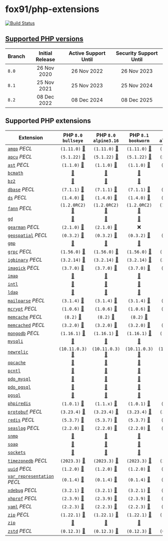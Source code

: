 # fox91/php-extensions

[![Build Status](https://github.com/fox91/docker-php-extensions/actions/workflows/ci.yaml/badge.svg)](https://github.com/fox91/docker-php-extensions/actions/workflows/ci.yaml)

## [Supported PHP versions](https://www.php.net/supported-versions.php)

Branch | Initial Release | Active Support Until | Security Support Until
-------|:---------------:|:--------------------:|:----------------------:
`8.0` | 26 Nov 2020 | 26 Nov 2022 | 26 Nov 2023
`8.1` | 25 Nov 2021 | 25 Nov 2023 | 25 Nov 2024
`8.2` | 08 Dec 2022 | 08 Dec 2024 | 08 Dec 2025

## Supported PHP extensions

Extension | PHP `8.0` `bullseye` | PHP `8.0` `alpine3.16` | PHP `8.1` `bookworm` | PHP `8.1` `alpine3.18` | PHP `8.2` `bookworm` | PHP `8.2` `alpine3.18`
----------|:--------------------:|:----------------------:|:--------------------:|:----------------------:|:--------------------:|:----------------------:
[`amqp`](https://pecl.php.net/package/amqp) _PECL_ | `(1.11.0)` [:whale:](8.0/bullseye/pecl_amqp/Dockerfile) | `(1.11.0)` [:whale:](8.0/alpine3.16/pecl_amqp/Dockerfile) | `(1.11.0)` [:whale:](8.1/bookworm/pecl_amqp/Dockerfile) | `(1.11.0)` [:whale:](8.1/alpine3.18/pecl_amqp/Dockerfile) | `(1.11.0)` [:whale:](8.2/bookworm/pecl_amqp/Dockerfile) | `(1.11.0)` [:whale:](8.2/alpine3.18/pecl_amqp/Dockerfile)
[`apcu`](https://pecl.php.net/package/apcu) _PECL_ | `(5.1.22)` [:whale:](8.0/bullseye/pecl_apcu/Dockerfile) | `(5.1.22)` [:whale:](8.0/alpine3.16/pecl_apcu/Dockerfile) | `(5.1.22)` [:whale:](8.1/bookworm/pecl_apcu/Dockerfile) | `(5.1.22)` [:whale:](8.1/alpine3.18/pecl_apcu/Dockerfile) | `(5.1.22)` [:whale:](8.2/bookworm/pecl_apcu/Dockerfile) | `(5.1.22)` [:whale:](8.2/alpine3.18/pecl_apcu/Dockerfile)
[`ast`](https://pecl.php.net/package/ast) _PECL_ | `(1.1.0)` [:whale:](8.0/bullseye/pecl_ast/Dockerfile) | `(1.1.0)` [:whale:](8.0/alpine3.16/pecl_ast/Dockerfile) | `(1.1.0)` [:whale:](8.1/bookworm/pecl_ast/Dockerfile) | `(1.1.0)` [:whale:](8.1/alpine3.18/pecl_ast/Dockerfile) | `(1.1.0)` [:whale:](8.2/bookworm/pecl_ast/Dockerfile) | `(1.1.0)` [:whale:](8.2/alpine3.18/pecl_ast/Dockerfile)
[`bcmath`](https://php.net/bcmath) | [:whale:](8.0/bullseye/bcmath/Dockerfile) | [:whale:](8.0/alpine3.16/bcmath/Dockerfile) | [:whale:](8.1/bookworm/bcmath/Dockerfile) | [:whale:](8.1/alpine3.18/bcmath/Dockerfile) | [:whale:](8.2/bookworm/bcmath/Dockerfile) | [:whale:](8.2/alpine3.18/bcmath/Dockerfile)
[`bz2`](https://php.net/bz2) | [:whale:](8.0/bullseye/bz2/Dockerfile) | [:whale:](8.0/alpine3.16/bz2/Dockerfile) | [:whale:](8.1/bookworm/bz2/Dockerfile) | [:whale:](8.1/alpine3.18/bz2/Dockerfile) | [:whale:](8.2/bookworm/bz2/Dockerfile) | [:whale:](8.2/alpine3.18/bz2/Dockerfile)
[`dbase`](https://pecl.php.net/package/dbase) _PECL_ | `(7.1.1)` [:whale:](8.0/bullseye/pecl_dbase/Dockerfile) | `(7.1.1)` [:whale:](8.0/alpine3.16/pecl_dbase/Dockerfile) | `(7.1.1)` [:whale:](8.1/bookworm/pecl_dbase/Dockerfile) | `(7.1.1)` [:whale:](8.1/alpine3.18/pecl_dbase/Dockerfile) | `(7.1.1)` [:whale:](8.2/bookworm/pecl_dbase/Dockerfile) | `(7.1.1)` [:whale:](8.2/alpine3.18/pecl_dbase/Dockerfile)
[`ds`](https://pecl.php.net/package/ds) _PECL_ | `(1.4.0)` [:whale:](8.0/bullseye/pecl_ds/Dockerfile) | `(1.4.0)` [:whale:](8.0/alpine3.16/pecl_ds/Dockerfile) | `(1.4.0)` [:whale:](8.1/bookworm/pecl_ds/Dockerfile) | `(1.4.0)` [:whale:](8.1/alpine3.18/pecl_ds/Dockerfile) | `(1.4.0)` [:whale:](8.2/bookworm/pecl_ds/Dockerfile) | `(1.4.0)` [:whale:](8.2/alpine3.18/pecl_ds/Dockerfile)
[`fann`](https://pecl.php.net/package/fann) _PECL_ | `(1.2.0RC2)` [:whale:](8.0/bullseye/pecl_fann/Dockerfile) | `(1.2.0RC2)` [:whale:](8.0/alpine3.16/pecl_fann/Dockerfile) | `(1.2.0RC2)` [:whale:](8.1/bookworm/pecl_fann/Dockerfile) | `(1.2.0RC2)` [:whale:](8.1/alpine3.18/pecl_fann/Dockerfile) | `(1.2.0RC2)` [:whale:](8.2/bookworm/pecl_fann/Dockerfile) | `(1.2.0RC2)` [:whale:](8.2/alpine3.18/pecl_fann/Dockerfile)
[`gd`](https://php.net/gd) | [:whale:](8.0/bullseye/gd/Dockerfile) | [:whale:](8.0/alpine3.16/gd/Dockerfile) | [:whale:](8.1/bookworm/gd/Dockerfile) | [:whale:](8.1/alpine3.18/gd/Dockerfile) | [:whale:](8.2/bookworm/gd/Dockerfile) | [:whale:](8.2/alpine3.18/gd/Dockerfile)
[`gearman`](https://pecl.php.net/package/gearman) _PECL_ | `(2.1.0)` [:whale:](8.0/bullseye/pecl_gearman/Dockerfile) | `(2.1.0)` [:whale:](8.0/alpine3.16/pecl_gearman/Dockerfile) | :x: | :x: | :x: | :x:
[`geospatial`](https://pecl.php.net/package/geospatial) _PECL_ | `(0.3.2)` [:whale:](8.0/bullseye/pecl_geospatial/Dockerfile) | `(0.3.2)` [:whale:](8.0/alpine3.16/pecl_geospatial/Dockerfile) | `(0.3.2)` [:whale:](8.1/bookworm/pecl_geospatial/Dockerfile) | `(0.3.2)` [:whale:](8.1/alpine3.18/pecl_geospatial/Dockerfile) | `(0.3.2)` [:whale:](8.2/bookworm/pecl_geospatial/Dockerfile) | `(0.3.2)` [:whale:](8.2/alpine3.18/pecl_geospatial/Dockerfile)
[`gmp`](https://php.net/gmp) | [:whale:](8.0/bullseye/gmp/Dockerfile) | [:whale:](8.0/alpine3.16/gmp/Dockerfile) | [:whale:](8.1/bookworm/gmp/Dockerfile) | [:whale:](8.1/alpine3.18/gmp/Dockerfile) | [:whale:](8.2/bookworm/gmp/Dockerfile) | [:whale:](8.2/alpine3.18/gmp/Dockerfile)
[`grpc`](https://pecl.php.net/package/grpc) _PECL_ | `(1.56.0)` [:whale:](8.0/bullseye/pecl_grpc/Dockerfile) | `(1.56.0)` [:whale:](8.0/alpine3.16/pecl_grpc/Dockerfile) | `(1.56.0)` [:whale:](8.1/bookworm/pecl_grpc/Dockerfile) | `(1.56.0)` [:whale:](8.1/alpine3.18/pecl_grpc/Dockerfile) | `(1.56.0)` [:whale:](8.2/bookworm/pecl_grpc/Dockerfile) | `(1.56.0)` [:whale:](8.2/alpine3.18/pecl_grpc/Dockerfile)
[`igbinary`](https://pecl.php.net/package/igbinary) _PECL_ | `(3.2.14)` [:whale:](8.0/bullseye/pecl_igbinary/Dockerfile) | `(3.2.14)` [:whale:](8.0/alpine3.16/pecl_igbinary/Dockerfile) | `(3.2.14)` [:whale:](8.1/bookworm/pecl_igbinary/Dockerfile) | `(3.2.14)` [:whale:](8.1/alpine3.18/pecl_igbinary/Dockerfile) | `(3.2.14)` [:whale:](8.2/bookworm/pecl_igbinary/Dockerfile) | `(3.2.14)` [:whale:](8.2/alpine3.18/pecl_igbinary/Dockerfile)
[`imagick`](https://pecl.php.net/package/imagick) _PECL_ | `(3.7.0)` [:whale:](8.0/bullseye/pecl_imagick/Dockerfile) | `(3.7.0)` [:whale:](8.0/alpine3.16/pecl_imagick/Dockerfile) | `(3.7.0)` [:whale:](8.1/bookworm/pecl_imagick/Dockerfile) | `(3.7.0)` [:whale:](8.1/alpine3.18/pecl_imagick/Dockerfile) | `(3.7.0)` [:whale:](8.2/bookworm/pecl_imagick/Dockerfile) | `(3.7.0)` [:whale:](8.2/alpine3.18/pecl_imagick/Dockerfile)
[`imap`](https://php.net/imap) | [:whale:](8.0/bullseye/imap/Dockerfile) | [:whale:](8.0/alpine3.16/imap/Dockerfile) | [:whale:](8.1/bookworm/imap/Dockerfile) | [:whale:](8.1/alpine3.18/imap/Dockerfile) | [:whale:](8.2/bookworm/imap/Dockerfile) | [:whale:](8.2/alpine3.18/imap/Dockerfile)
[`intl`](https://php.net/intl) | [:whale:](8.0/bullseye/intl/Dockerfile) | [:whale:](8.0/alpine3.16/intl/Dockerfile) | [:whale:](8.1/bookworm/intl/Dockerfile) | [:whale:](8.1/alpine3.18/intl/Dockerfile) | [:whale:](8.2/bookworm/intl/Dockerfile) | [:whale:](8.2/alpine3.18/intl/Dockerfile)
[`ldap`](https://php.net/ldap) | [:whale:](8.0/bullseye/ldap/Dockerfile) | [:whale:](8.0/alpine3.16/ldap/Dockerfile) | [:whale:](8.1/bookworm/ldap/Dockerfile) | [:whale:](8.1/alpine3.18/ldap/Dockerfile) | [:whale:](8.2/bookworm/ldap/Dockerfile) | [:whale:](8.2/alpine3.18/ldap/Dockerfile)
[`mailparse`](https://pecl.php.net/package/mailparse) _PECL_ | `(3.1.4)` [:whale:](8.0/bullseye/pecl_mailparse/Dockerfile) | `(3.1.4)` [:whale:](8.0/alpine3.16/pecl_mailparse/Dockerfile) | `(3.1.4)` [:whale:](8.1/bookworm/pecl_mailparse/Dockerfile) | `(3.1.4)` [:whale:](8.1/alpine3.18/pecl_mailparse/Dockerfile) | `(3.1.4)` [:whale:](8.2/bookworm/pecl_mailparse/Dockerfile) | `(3.1.4)` [:whale:](8.2/alpine3.18/pecl_mailparse/Dockerfile)
[`mcrypt`](https://pecl.php.net/package/mcrypt) _PECL_ | `(1.0.6)` [:whale:](8.0/bullseye/pecl_mcrypt/Dockerfile) | `(1.0.6)` [:whale:](8.0/alpine3.16/pecl_mcrypt/Dockerfile) | `(1.0.6)` [:whale:](8.1/bookworm/pecl_mcrypt/Dockerfile) | `(1.0.6)` [:whale:](8.1/alpine3.18/pecl_mcrypt/Dockerfile) | `(1.0.6)` [:whale:](8.2/bookworm/pecl_mcrypt/Dockerfile) | `(1.0.6)` [:whale:](8.2/alpine3.18/pecl_mcrypt/Dockerfile)
[`memcache`](https://pecl.php.net/package/memcache) _PECL_ | `(8.2)` [:whale:](8.0/bullseye/pecl_memcache/Dockerfile) | `(8.2)` [:whale:](8.0/alpine3.16/pecl_memcache/Dockerfile) | `(8.2)` [:whale:](8.1/bookworm/pecl_memcache/Dockerfile) | `(8.2)` [:whale:](8.1/alpine3.18/pecl_memcache/Dockerfile) | `(8.2)` [:whale:](8.2/bookworm/pecl_memcache/Dockerfile) | `(8.2)` [:whale:](8.2/alpine3.18/pecl_memcache/Dockerfile)
[`memcached`](https://pecl.php.net/package/memcached) _PECL_ | `(3.2.0)` [:whale:](8.0/bullseye/pecl_memcached/Dockerfile) | `(3.2.0)` [:whale:](8.0/alpine3.16/pecl_memcached/Dockerfile) | `(3.2.0)` [:whale:](8.1/bookworm/pecl_memcached/Dockerfile) | `(3.2.0)` [:whale:](8.1/alpine3.18/pecl_memcached/Dockerfile) | `(3.2.0)` [:whale:](8.2/bookworm/pecl_memcached/Dockerfile) | `(3.2.0)` [:whale:](8.2/alpine3.18/pecl_memcached/Dockerfile)
[`mongodb`](https://pecl.php.net/package/mongodb) _PECL_ | `(1.16.1)` [:whale:](8.0/bullseye/pecl_mongodb/Dockerfile) | `(1.16.1)` [:whale:](8.0/alpine3.16/pecl_mongodb/Dockerfile) | `(1.16.1)` [:whale:](8.1/bookworm/pecl_mongodb/Dockerfile) | `(1.16.1)` [:whale:](8.1/alpine3.18/pecl_mongodb/Dockerfile) | `(1.16.1)` [:whale:](8.2/bookworm/pecl_mongodb/Dockerfile) | `(1.16.1)` [:whale:](8.2/alpine3.18/pecl_mongodb/Dockerfile)
[`mysqli`](https://php.net/mysqli) | [:whale:](8.0/bullseye/mysqli/Dockerfile) | [:whale:](8.0/alpine3.16/mysqli/Dockerfile) | [:whale:](8.1/bookworm/mysqli/Dockerfile) | [:whale:](8.1/alpine3.18/mysqli/Dockerfile) | [:whale:](8.2/bookworm/mysqli/Dockerfile) | [:whale:](8.2/alpine3.18/mysqli/Dockerfile)
[`newrelic`](https://docs.newrelic.com/docs/apm/agents/php-agent/) | `(10.11.0.3)` [:whale:](8.0/bullseye/newrelic/Dockerfile) | `(10.11.0.3)` [:whale:](8.0/alpine3.16/newrelic/Dockerfile) | `(10.11.0.3)` [:whale:](8.1/bookworm/newrelic/Dockerfile) | `(10.11.0.3)` [:whale:](8.1/alpine3.18/newrelic/Dockerfile) | `(10.11.0.3)` [:whale:](8.2/bookworm/newrelic/Dockerfile) | `(10.11.0.3)` [:whale:](8.2/alpine3.18/newrelic/Dockerfile)
[`opcache`](https://php.net/opcache) | [:whale:](8.0/bullseye/opcache/Dockerfile) | [:whale:](8.0/alpine3.16/opcache/Dockerfile) | [:whale:](8.1/bookworm/opcache/Dockerfile) | [:whale:](8.1/alpine3.18/opcache/Dockerfile) | [:whale:](8.2/bookworm/opcache/Dockerfile) | [:whale:](8.2/alpine3.18/opcache/Dockerfile)
[`pcntl`](https://php.net/pcntl) | [:whale:](8.0/bullseye/pcntl/Dockerfile) | [:whale:](8.0/alpine3.16/pcntl/Dockerfile) | [:whale:](8.1/bookworm/pcntl/Dockerfile) | [:whale:](8.1/alpine3.18/pcntl/Dockerfile) | [:whale:](8.2/bookworm/pcntl/Dockerfile) | [:whale:](8.2/alpine3.18/pcntl/Dockerfile)
[`pdo_mysql`](https://php.net/pdo_mysql) | [:whale:](8.0/bullseye/pdo_mysql/Dockerfile) | [:whale:](8.0/alpine3.16/pdo_mysql/Dockerfile) | [:whale:](8.1/bookworm/pdo_mysql/Dockerfile) | [:whale:](8.1/alpine3.18/pdo_mysql/Dockerfile) | [:whale:](8.2/bookworm/pdo_mysql/Dockerfile) | [:whale:](8.2/alpine3.18/pdo_mysql/Dockerfile)
[`pdo_pgsql`](https://php.net/pdo_pgsql) | [:whale:](8.0/bullseye/pdo_pgsql/Dockerfile) | [:whale:](8.0/alpine3.16/pdo_pgsql/Dockerfile) | [:whale:](8.1/bookworm/pdo_pgsql/Dockerfile) | [:whale:](8.1/alpine3.18/pdo_pgsql/Dockerfile) | [:whale:](8.2/bookworm/pdo_pgsql/Dockerfile) | [:whale:](8.2/alpine3.18/pdo_pgsql/Dockerfile)
[`pgsql`](https://php.net/pgsql) | [:whale:](8.0/bullseye/pgsql/Dockerfile) | [:whale:](8.0/alpine3.16/pgsql/Dockerfile) | [:whale:](8.1/bookworm/pgsql/Dockerfile) | [:whale:](8.1/alpine3.18/pgsql/Dockerfile) | [:whale:](8.2/bookworm/pgsql/Dockerfile) | [:whale:](8.2/alpine3.18/pgsql/Dockerfile)
[`phpiredis`](https://github.com/nrk/phpiredis) | `(1.0.1)` [:whale:](8.0/bullseye/phpiredis/Dockerfile) | `(1.1.x)` [:whale:](8.0/alpine3.16/phpiredis/Dockerfile) | `(1.0.1)` [:whale:](8.1/bookworm/phpiredis/Dockerfile) | `(1.1.x)` [:whale:](8.1/alpine3.18/phpiredis/Dockerfile) | `(1.0.1)` [:whale:](8.2/bookworm/phpiredis/Dockerfile) | `(1.1.x)` [:whale:](8.2/alpine3.18/phpiredis/Dockerfile)
[`protobuf`](https://pecl.php.net/package/protobuf) _PECL_ | `(3.23.4)` [:whale:](8.0/bullseye/pecl_protobuf/Dockerfile) | `(3.23.4)` [:whale:](8.0/alpine3.16/pecl_protobuf/Dockerfile) | `(3.23.4)` [:whale:](8.1/bookworm/pecl_protobuf/Dockerfile) | `(3.23.4)` [:whale:](8.1/alpine3.18/pecl_protobuf/Dockerfile) | `(3.23.4)` [:whale:](8.2/bookworm/pecl_protobuf/Dockerfile) | `(3.23.4)` [:whale:](8.2/alpine3.18/pecl_protobuf/Dockerfile)
[`redis`](https://pecl.php.net/package/redis) _PECL_ | `(5.3.7)` [:whale:](8.0/bullseye/pecl_redis/Dockerfile) | `(5.3.7)` [:whale:](8.0/alpine3.16/pecl_redis/Dockerfile) | `(5.3.7)` [:whale:](8.1/bookworm/pecl_redis/Dockerfile) | `(5.3.7)` [:whale:](8.1/alpine3.18/pecl_redis/Dockerfile) | `(5.3.7)` [:whale:](8.2/bookworm/pecl_redis/Dockerfile) | `(5.3.7)` [:whale:](8.2/alpine3.18/pecl_redis/Dockerfile)
[`seaslog`](https://pecl.php.net/package/seaslog) _PECL_ | `(2.2.0)` [:whale:](8.0/bullseye/pecl_seaslog/Dockerfile) | `(2.2.0)` [:whale:](8.0/alpine3.16/pecl_seaslog/Dockerfile) | `(2.2.0)` [:whale:](8.1/bookworm/pecl_seaslog/Dockerfile) | `(2.2.0)` [:whale:](8.1/alpine3.18/pecl_seaslog/Dockerfile) | `(2.2.0)` [:whale:](8.2/bookworm/pecl_seaslog/Dockerfile) | `(2.2.0)` [:whale:](8.2/alpine3.18/pecl_seaslog/Dockerfile)
[`snmp`](https://php.net/snmp) | [:whale:](8.0/bullseye/snmp/Dockerfile) | [:whale:](8.0/alpine3.16/snmp/Dockerfile) | [:whale:](8.1/bookworm/snmp/Dockerfile) | [:whale:](8.1/alpine3.18/snmp/Dockerfile) | [:whale:](8.2/bookworm/snmp/Dockerfile) | [:whale:](8.2/alpine3.18/snmp/Dockerfile)
[`soap`](https://php.net/soap) | [:whale:](8.0/bullseye/soap/Dockerfile) | [:whale:](8.0/alpine3.16/soap/Dockerfile) | [:whale:](8.1/bookworm/soap/Dockerfile) | [:whale:](8.1/alpine3.18/soap/Dockerfile) | [:whale:](8.2/bookworm/soap/Dockerfile) | [:whale:](8.2/alpine3.18/soap/Dockerfile)
[`sockets`](https://php.net/sockets) | [:whale:](8.0/bullseye/sockets/Dockerfile) | [:whale:](8.0/alpine3.16/sockets/Dockerfile) | [:whale:](8.1/bookworm/sockets/Dockerfile) | [:whale:](8.1/alpine3.18/sockets/Dockerfile) | [:whale:](8.2/bookworm/sockets/Dockerfile) | [:whale:](8.2/alpine3.18/sockets/Dockerfile)
[`timezonedb`](https://pecl.php.net/package/timezonedb) _PECL_ | `(2023.3)` [:whale:](8.0/bullseye/pecl_timezonedb/Dockerfile) | `(2023.3)` [:whale:](8.0/alpine3.16/pecl_timezonedb/Dockerfile) | `(2023.3)` [:whale:](8.1/bookworm/pecl_timezonedb/Dockerfile) | `(2023.3)` [:whale:](8.1/alpine3.18/pecl_timezonedb/Dockerfile) | `(2023.3)` [:whale:](8.2/bookworm/pecl_timezonedb/Dockerfile) | `(2023.3)` [:whale:](8.2/alpine3.18/pecl_timezonedb/Dockerfile)
[`uuid`](https://pecl.php.net/package/uuid) _PECL_ | `(1.2.0)` [:whale:](8.0/bullseye/pecl_uuid/Dockerfile) | `(1.2.0)` [:whale:](8.0/alpine3.16/pecl_uuid/Dockerfile) | `(1.2.0)` [:whale:](8.1/bookworm/pecl_uuid/Dockerfile) | `(1.2.0)` [:whale:](8.1/alpine3.18/pecl_uuid/Dockerfile) | `(1.2.0)` [:whale:](8.2/bookworm/pecl_uuid/Dockerfile) | `(1.2.0)` [:whale:](8.2/alpine3.18/pecl_uuid/Dockerfile)
[`var_representation`](https://pecl.php.net/package/var_representation) _PECL_ | `(0.1.4)` [:whale:](8.0/bullseye/pecl_var_representation/Dockerfile) | `(0.1.4)` [:whale:](8.0/alpine3.16/pecl_var_representation/Dockerfile) | `(0.1.4)` [:whale:](8.1/bookworm/pecl_var_representation/Dockerfile) | `(0.1.4)` [:whale:](8.1/alpine3.18/pecl_var_representation/Dockerfile) | `(0.1.4)` [:whale:](8.2/bookworm/pecl_var_representation/Dockerfile) | `(0.1.4)` [:whale:](8.2/alpine3.18/pecl_var_representation/Dockerfile)
[`xdebug`](https://pecl.php.net/package/xdebug) _PECL_ | `(3.2.1)` [:whale:](8.0/bullseye/pecl_xdebug/Dockerfile) | `(3.2.1)` [:whale:](8.0/alpine3.16/pecl_xdebug/Dockerfile) | `(3.2.1)` [:whale:](8.1/bookworm/pecl_xdebug/Dockerfile) | `(3.2.1)` [:whale:](8.1/alpine3.18/pecl_xdebug/Dockerfile) | `(3.2.1)` [:whale:](8.2/bookworm/pecl_xdebug/Dockerfile) | `(3.2.1)` [:whale:](8.2/alpine3.18/pecl_xdebug/Dockerfile)
[`xhprof`](https://pecl.php.net/package/xhprof) _PECL_ | `(2.3.9)` [:whale:](8.0/bullseye/pecl_xhprof/Dockerfile) | `(2.3.9)` [:whale:](8.0/alpine3.16/pecl_xhprof/Dockerfile) | `(2.3.9)` [:whale:](8.1/bookworm/pecl_xhprof/Dockerfile) | `(2.3.9)` [:whale:](8.1/alpine3.18/pecl_xhprof/Dockerfile) | `(2.3.9)` [:whale:](8.2/bookworm/pecl_xhprof/Dockerfile) | `(2.3.9)` [:whale:](8.2/alpine3.18/pecl_xhprof/Dockerfile)
[`yaml`](https://pecl.php.net/package/yaml) _PECL_ | `(2.2.3)` [:whale:](8.0/bullseye/pecl_yaml/Dockerfile) | `(2.2.3)` [:whale:](8.0/alpine3.16/pecl_yaml/Dockerfile) | `(2.2.3)` [:whale:](8.1/bookworm/pecl_yaml/Dockerfile) | `(2.2.3)` [:whale:](8.1/alpine3.18/pecl_yaml/Dockerfile) | `(2.2.3)` [:whale:](8.2/bookworm/pecl_yaml/Dockerfile) | `(2.2.3)` [:whale:](8.2/alpine3.18/pecl_yaml/Dockerfile)
[`zip`](https://pecl.php.net/package/zip) _PECL_ | `(1.22.1)` [:whale:](8.0/bullseye/pecl_zip/Dockerfile) | `(1.22.1)` [:whale:](8.0/alpine3.16/pecl_zip/Dockerfile) | `(1.22.1)` [:whale:](8.1/bookworm/pecl_zip/Dockerfile) | `(1.22.1)` [:whale:](8.1/alpine3.18/pecl_zip/Dockerfile) | `(1.22.1)` [:whale:](8.2/bookworm/pecl_zip/Dockerfile) | `(1.22.1)` [:whale:](8.2/alpine3.18/pecl_zip/Dockerfile)
[`zip`](https://php.net/zip) | [:whale:](8.0/bullseye/zip/Dockerfile) | [:whale:](8.0/alpine3.16/zip/Dockerfile) | [:whale:](8.1/bookworm/zip/Dockerfile) | [:whale:](8.1/alpine3.18/zip/Dockerfile) | [:whale:](8.2/bookworm/zip/Dockerfile) | [:whale:](8.2/alpine3.18/zip/Dockerfile)
[`zstd`](https://pecl.php.net/package/zstd) _PECL_ | `(0.12.3)` [:whale:](8.0/bullseye/pecl_zstd/Dockerfile) | `(0.12.3)` [:whale:](8.0/alpine3.16/pecl_zstd/Dockerfile) | `(0.12.3)` [:whale:](8.1/bookworm/pecl_zstd/Dockerfile) | `(0.12.3)` [:whale:](8.1/alpine3.18/pecl_zstd/Dockerfile) | `(0.12.3)` [:whale:](8.2/bookworm/pecl_zstd/Dockerfile) | `(0.12.3)` [:whale:](8.2/alpine3.18/pecl_zstd/Dockerfile)
